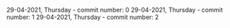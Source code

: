29-04-2021, Thursday - commit number: 0
29-04-2021, Thursday - commit number: 1
29-04-2021, Thursday - commit number: 2

